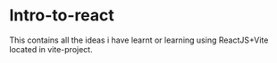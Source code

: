 # Intro-to-react

This contains all the ideas i have learnt or learning using ReactJS+Vite located in vite-project.

